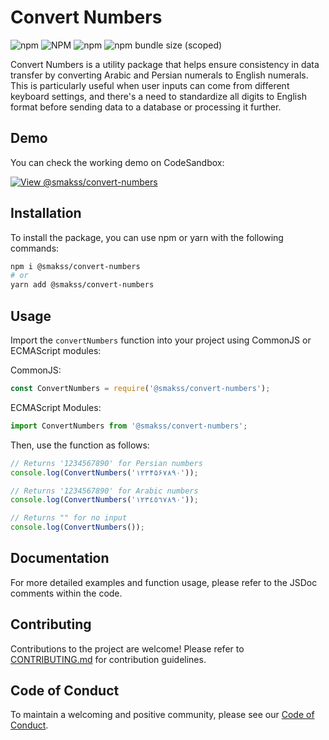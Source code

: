 # Convert Numbers

![npm](https://img.shields.io/npm/v/@smakss/convert-numbers) ![NPM](https://img.shields.io/npm/l/@smakss/convert-numbers) ![npm](https://img.shields.io/npm/dt/@smakss/convert-numbers) ![npm bundle size (scoped)](https://img.shields.io/bundlephobia/min/@smakss/convert-numbers)

Convert Numbers is a utility package that helps ensure consistency in data transfer by converting Arabic and Persian numerals to English numerals. This is particularly useful when user inputs can come from different keyboard settings, and there's a need to standardize all digits to English format before sending data to a database or processing it further.

## Demo

You can check the working demo on CodeSandbox:

[![View @smakss/convert-numbers](https://codesandbox.io/static/img/play-codesandbox.svg)](https://codesandbox.io/s/smakss-convert-numbers-bstmfj?fontsize=14&hidenavigation=1&theme=dark)

## Installation

To install the package, you can use npm or yarn with the following commands:

```bash
npm i @smakss/convert-numbers
# or
yarn add @smakss/convert-numbers
```

## Usage

Import the `convertNumbers` function into your project using CommonJS or ECMAScript modules:

CommonJS:

```js
const ConvertNumbers = require('@smakss/convert-numbers');
```

ECMAScript Modules:

```js
import ConvertNumbers from '@smakss/convert-numbers';
```

Then, use the function as follows:

```js
// Returns '1234567890' for Persian numbers
console.log(ConvertNumbers('۱۲۳۴۵۶۷۸۹۰'));

// Returns '1234567890' for Arabic numbers
console.log(ConvertNumbers('١٢٣٤٥٦٧٨٩٠'));

// Returns "" for no input
console.log(ConvertNumbers());
```

## Documentation

For more detailed examples and function usage, please refer to the JSDoc comments within the code.

## Contributing

Contributions to the project are welcome! Please refer to [CONTRIBUTING.md](./CONTRIBUTING.md) for contribution guidelines.

## Code of Conduct

To maintain a welcoming and positive community, please see our [Code of Conduct](./CODE_OF_CONDUCT.md).
